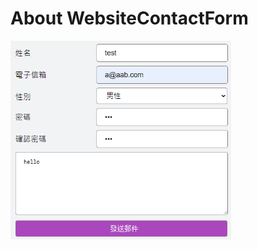 # About WebsiteContactForm

<img src="https://github.com/awesomezzz/WebsiteContactForm/blob/main/demo.png" width="70%" height="70%" />
